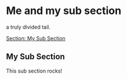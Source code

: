 <!-- Generated Document do not edit! -->

# Me and my sub section #

a truly divided tail.

[Section: My Sub Section](#my_sub_section)

## My Sub Section ##

This sub section rocks!

<!-- Generated Document do not edit! -->
